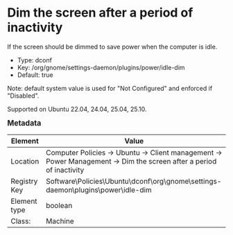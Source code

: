 # Dim the screen after a period of inactivity

If the screen should be dimmed to save power when the computer is idle.

- Type: dconf
- Key: /org/gnome/settings-daemon/plugins/power/idle-dim
- Default: true

Note: default system value is used for "Not Configured" and enforced if "Disabled".

Supported on Ubuntu 22.04, 24.04, 25.04, 25.10.



<span style="font-size: larger;">**Metadata**</span>

| Element      | Value            |
| ---          | ---              |
| Location     | Computer Policies -> Ubuntu -> Client management -> Power Management -> Dim the screen after a period of inactivity    |
| Registry Key | Software\Policies\Ubuntu\dconf\org\gnome\settings-daemon\plugins\power\idle-dim         |
| Element type | boolean |
| Class:       | Machine       |
